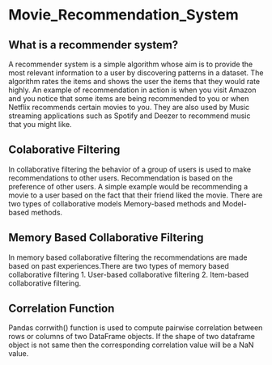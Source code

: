 # Movie_Recommendation_System

## What is a recommender system?
A recommender system is a simple algorithm whose aim is to provide the most relevant information to a user by discovering patterns in a dataset. The algorithm rates the items and shows the user the items that they would rate highly. An example of recommendation in action is when you visit Amazon and you notice that some items are being recommended to you or when Netflix recommends certain movies to you. They are also used by Music streaming applications such as Spotify and Deezer to recommend music that you might like.

## Colaborative Filtering
 In collaborative filtering the behavior of a group of users is used to make recommendations to other users. Recommendation is based on the preference of other users. A simple example would be recommending a movie to a user based on the fact that their friend liked the movie.
 There are two types of collaborative models Memory-based methods and Model-based methods.

## Memory Based Collaborative Filtering
 In memory based collaborative filtering the recommendations are made based on past experiences.There are two types of memory based collaborative filtering
                  1. User-based collaborative filtering 
                  2. Item-based collaborative filtering.
## Correlation Function
 Pandas corrwith() function is used to compute pairwise correlation between rows or columns of two DataFrame objects. 
 If the shape of two dataframe object is not same then the corresponding correlation value will be a NaN value.
